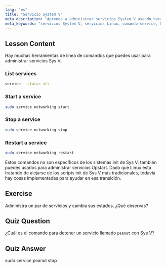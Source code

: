 ```yaml
---
lang: "es"
title: "Servicio System V"
meta_description: "Aprende a administrar servicios System V usando herramientas de línea de comandos. Descubre cómo listar, iniciar, detener y reiniciar servicios con este tutorial de Linux para principiantes."
meta_keywords: "servicios System V, servicios Linux, comando service, SysV init, tutorial Linux, Linux para principiantes, gestión de servicios, guía Linux"
---
```


## Lesson Content

Hay muchas herramientas de línea de comandos que puedes usar para administrar servicios Sys V.

### List services

```bash
service --status-all
```

### Start a service

```bash
sudo service networking start
```

### Stop a service

```bash
sudo service networking stop
```

### Restart a service

```bash
sudo service networking restart
```

Estos comandos no son específicos de los sistemas init de Sys V; también puedes usarlos para administrar servicios Upstart. Dado que Linux está tratando de alejarse de los scripts init de Sys V más tradicionales, todavía hay cosas implementadas para ayudar en esa transición.

## Exercise

Administra un par de servicios y cambia sus estados. ¿Qué observas?

## Quiz Question

¿Cuál es el comando para detener un servicio llamado `peanut` con Sys V?

## Quiz Answer

sudo service peanut stop
